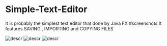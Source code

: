 # Simple-Text-Editor
It is probably the simplest text editor that done by Java FX
#screenshots
It features SAVING , IMPORTING and COPYING FILES


![descr](https://imgur.com/FUjnjTl.png)
![descr](https://imgur.com/EGrZMLV.png)
![descr](https://imgur.com/dzIPw3V.png)
